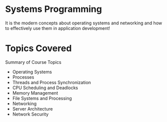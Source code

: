 # Systems Programming

It is the modern concepts about operating systems and networking and how to effectively use them in application development!

# Topics Covered 

Summary of Course Topics

- Operating Systems
- Processes
- Threads and Process Synchronization
- CPU Scheduling and Deadlocks
- Memory Management
- File Systems and Processing
- Networking
- Server Architecture
- Network Security
